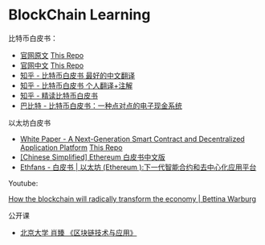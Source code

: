 # BlockChain Learning 

比特币白皮书：

- [官网原文](https://bitcoin.org/bitcoin.pdf) [This Repo](/paper/bitcoin.pdf)
- [官网中文](https://bitcoin.org/files/bitcoin-paper/bitcoin_zh_cn.pdf) [This Repo](/paper/bitcoin_zh_cn.pdf)
- [知乎 - 比特币白皮书 最好的中文翻译](https://zhuanlan.zhihu.com/p/28614698)
- [知乎 - 比特币白皮书 个人翻译+注解](https://zhuanlan.zhihu.com/p/25039679)
- [知乎 - 精读比特币白皮书](https://zhuanlan.zhihu.com/p/28786301)
- [巴比特 - 比特币白皮书：一种点对点的电子现金系统](https://www.8btc.com/wiki/bitcoin-a-peer-to-peer-electronic-cash-system)

以太坊白皮书

- [White Paper - A Next-Generation Smart Contract and Decentralized Application Platform](https://github.com/ethereum/wiki/wiki/White-Paper) [This Repo](/paper/Ethereum-White-Paper-A-next-generation-smart-contract-and-decentralized-application-platform.pdf)
- [[Chinese Simplified] Ethereum 白皮书中文版](https://github.com/ethereum/wiki/wiki/%5BChinese-Simplified%5D-Ethereum-%E7%99%BD%E7%9A%AE%E4%B9%A6%E4%B8%AD%E6%96%87%E7%89%88)
- [Ethfans - 白皮书 | 以太坊 (Ethereum ):下一代智能合约和去中心化应用平台](https://ethfans.org/posts/ethereum-whitepaper)

Youtube:

[How the blockchain will radically transform the economy | Bettina Warburg](https://www.youtube.com/watch?v=RplnSVTzvnU)

公开课

- [北京大学 肖臻 《区块链技术与应用》](http://zhenxiao.com/blockchain/)